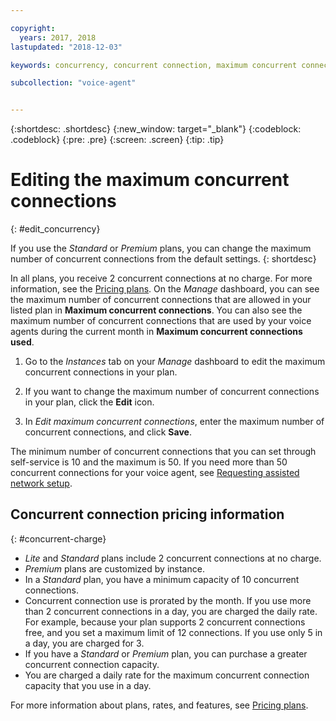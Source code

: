 ```yaml
---

copyright:
  years: 2017, 2018
lastupdated: "2018-12-03"

keywords: concurrency, concurrent connection, maximum concurrent connection, premium plans, standard plans, rate

subcollection: "voice-agent"


---
```


{:shortdesc: .shortdesc}
{:new_window: target="_blank"}
{:codeblock: .codeblock}
{:pre: .pre}
{:screen: .screen}
{:tip: .tip}

# Editing the maximum concurrent connections
{: #edit_concurrency}

If you use the _Standard_ or _Premium_ plans, you can change the maximum number of concurrent connections from the default settings.
{: shortdesc}

In all plans, you receive 2 concurrent connections at no charge. For more information, see the [Pricing plans](https://cloud.ibm.com/catalog/services/voice-agent-with-watson). On the _Manage_ dashboard, you can see the maximum number of concurrent connections that are allowed in your listed plan in **Maximum concurrent connections**. You can also see the maximum number of concurrent connections that are used by your voice agents during the current month in **Maximum concurrent connections used**.

1. Go to the _Instances_ tab on your _Manage_ dashboard to edit the maximum concurrent connections in your plan.

1. If you want to change the maximum number of concurrent connections in your plan, click the **Edit** icon.

1. In _Edit maximum concurrent connections_, enter the maximum number of concurrent connections, and click **Save**.

The minimum number of concurrent connections that you can set through self-service is 10 and the maximum is 50. If you need more than 50 concurrent connections for your voice agent, see [Requesting assisted network setup](/docs/services/voice-agent?topic=voice-agent-connect#request-setup).

## Concurrent connection pricing information
{: #concurrent-charge}

  * _Lite_ and _Standard_ plans include 2 concurrent connections at no charge.
  * _Premium_ plans are customized by instance.
  * In a _Standard_ plan, you have a minimum capacity of 10 concurrent connections.
  * Concurrent connection use is prorated by the month. If you use more than 2 concurrent connections in a day, you are charged the daily rate. For example, because your plan supports 2 concurrent connections free, and you set a maximum limit of 12 connections. If you use only 5 in a day, you are charged for 3.
  * If you have a _Standard_ or _Premium_ plan, you can purchase a greater concurrent connection capacity.
  * You are charged a daily rate for the maximum concurrent connection capacity that you use in a day.

For more information about plans, rates, and features, see [Pricing plans](https://cloud.ibm.com/catalog/services/voice-agent-with-watson).

